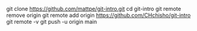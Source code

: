 git clone https://github.com/mattpe/git-intro.git
cd git-intro
git remote remove origin
git remote add origin https://github.com/CHchisho/git-intro
git remote -v
git push -u origin main
